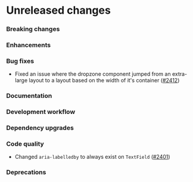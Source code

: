 # Unreleased changes

### Breaking changes

### Enhancements

### Bug fixes

- Fixed an issue where the dropzone component jumped from an extra-large layout to a layout based on the width of it's container ([#2412](https://github.com/Shopify/polaris-react/pull/2412))

### Documentation

### Development workflow

### Dependency upgrades

### Code quality

- Changed `aria-labelledby` to always exist on `TextField` ([#2401](https://github.com/Shopify/polaris-react/pull/2401))

### Deprecations
